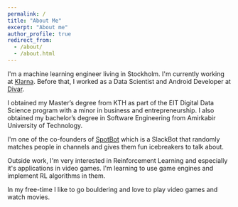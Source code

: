```yaml
---
permalink: /
title: "About Me"
excerpt: "About me"
author_profile: true
redirect_from: 
  - /about/
  - /about.html
---
```


I'm a machine learning engineer living in Stockholm. I'm currently working at [Klarna](https://www.klarna.com/). Before that, I worked as a Data Scientist and Android Developer at [Divar](https://divar.ir/).

I obtained my Master’s degree from KTH as part of the EIT Digital Data Science program with a minor in business and entrepreneurship. I also obtained my bachelor’s degree in Software Engineering from Amirkabir University of Technology.

I'm one of the co-founders of [SpotBot](https://spotbot-dev.slack.com/apps/A013AM33ADB-spotbot?tab=more_info) which is a SlackBot that randomly matches people in channels and gives them fun icebreakers to talk about.

Outside work, I'm very interested in Reinforcement Learning and especially it's applications in video games. I'm learning to use game engines and implement RL algorithms in them.

In my free-time I like to go bouldering and love to play video games and watch movies.  
